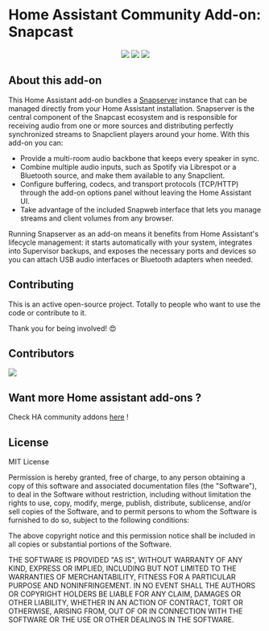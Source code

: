 # Home Assistant Community Add-on: Snapcast

<p align="center">
  <a href=""><img src="https://img.shields.io/badge/version-2024.11-blue" /></a>
  <a href=""><img src="https://img.shields.io/badge/project-experimental-yellow" /></a>
  <a href="https://github.com/Art-Ev/addon-snapserver/blob/main/LICENSE.md"> <img src="https://img.shields.io/badge/licence-mit-green" /></a>
</p>

## About this add-on

This Home Assistant add-on bundles a [Snapserver](https://github.com/badaix/snapcast) instance
that can be managed directly from your Home Assistant installation. Snapserver is the
central component of the Snapcast ecosystem and is responsible for receiving audio from
one or more sources and distributing perfectly synchronized streams to Snapclient
players around your home. With this add-on you can:

* Provide a multi-room audio backbone that keeps every speaker in sync.
* Combine multiple audio inputs, such as Spotify via Librespot or a Bluetooth source,
  and make them available to any Snapclient.
* Configure buffering, codecs, and transport protocols (TCP/HTTP) through the add-on
  options panel without leaving the Home Assistant UI.
* Take advantage of the included Snapweb interface that lets you manage streams and
  client volumes from any browser.

Running Snapserver as an add-on means it benefits from Home Assistant's lifecycle
management: it starts automatically with your system, integrates into Supervisor
backups, and exposes the necessary ports and devices so you can attach USB audio
interfaces or Bluetooth adapters when needed.

## Contributing

This is an active open-source project. Totally to people who want to
use the code or contribute to it.

Thank you for being involved! :heart_eyes:

## Contributors
<a href="https://github.com/Art-Ev/addon-snapserver/graphs/contributors">
  <img src="https://contrib.rocks/image?repo=Art-Ev/addon-snapserver" />
</a>

## Want more Home assistant add-ons ?
Check HA community addons [here](https://github.com/hassio-addons) !

## License

MIT License

Permission is hereby granted, free of charge, to any person obtaining a copy
of this software and associated documentation files (the "Software"), to deal
in the Software without restriction, including without limitation the rights
to use, copy, modify, merge, publish, distribute, sublicense, and/or sell
copies of the Software, and to permit persons to whom the Software is
furnished to do so, subject to the following conditions:

The above copyright notice and this permission notice shall be included in all
copies or substantial portions of the Software.

THE SOFTWARE IS PROVIDED "AS IS", WITHOUT WARRANTY OF ANY KIND, EXPRESS OR
IMPLIED, INCLUDING BUT NOT LIMITED TO THE WARRANTIES OF MERCHANTABILITY,
FITNESS FOR A PARTICULAR PURPOSE AND NONINFRINGEMENT. IN NO EVENT SHALL THE
AUTHORS OR COPYRIGHT HOLDERS BE LIABLE FOR ANY CLAIM, DAMAGES OR OTHER
LIABILITY, WHETHER IN AN ACTION OF CONTRACT, TORT OR OTHERWISE, ARISING FROM,
OUT OF OR IN CONNECTION WITH THE SOFTWARE OR THE USE OR OTHER DEALINGS IN THE
SOFTWARE.

[aarch64-shield]: https://img.shields.io/badge/aarch64-yes-green.svg
[amd64-shield]: https://img.shields.io/badge/amd64-yes-green.svg
[armhf-shield]: https://img.shields.io/badge/armhf-no-red.svg
[armv7-shield]: https://img.shields.io/badge/armv7-yes-green.svg
[commits-shield]: https://img.shields.io/github/commit-activity/y/hassio-addons/addon-spotify-connect.svg
[commits]: https://github.com/hassio-addons/addon-spotify-connect/commits/main
[contributors]: https://github.com/hassio-addons/addon-spotify-connect/graphs/contributors
[discord-ha]: https://discord.gg/c5DvZ4e
[discord-shield]: https://img.shields.io/discord/478094546522079232.svg
[discord]: https://discord.me/hassioaddons
[docs]: https://github.com/hassio-addons/addon-spotify-connect/blob/main/spotify/DOCS.md
[forum-shield]: https://img.shields.io/badge/community-forum-brightgreen.svg
[forum]: https://community.home-assistant.io/t/home-assistant-community-add-on-spotify-connect/61210?u=frenck
[frenck]: https://github.com/frenck
[github-actions-shield]: https://github.com/hassio-addons/addon-spotify-connect/workflows/CI/badge.svg
[github-actions]: https://github.com/hassio-addons/addon-spotify-connect/actions
[github-sponsors-shield]: https://frenck.dev/wp-content/uploads/2019/12/github_sponsor.png
[github-sponsors]: https://github.com/sponsors/frenck
[i386-shield]: https://img.shields.io/badge/i386-yes-green.svg
[issue]: https://github.com/hassio-addons/addon-spotify-connect/issues
[license-shield]: https://img.shields.io/github/license/hassio-addons/addon-spotify-connect.svg
[maintenance-shield]: https://img.shields.io/maintenance/yes/2022.svg
[patreon-shield]: https://frenck.dev/wp-content/uploads/2019/12/patreon.png
[patreon]: https://www.patreon.com/frenck
[project-stage-shield]: https://img.shields.io/badge/project%20stage-experimental-yellow.svg
[reddit]: https://reddit.com/r/homeassistant
[releases-shield]: https://img.shields.io/github/release/hassio-addons/addon-spotify-connect.svg
[releases]: https://github.com/hassio-addons/addon-spotify-connect/releases
[repository]: https://github.com/hassio-addons/repository
